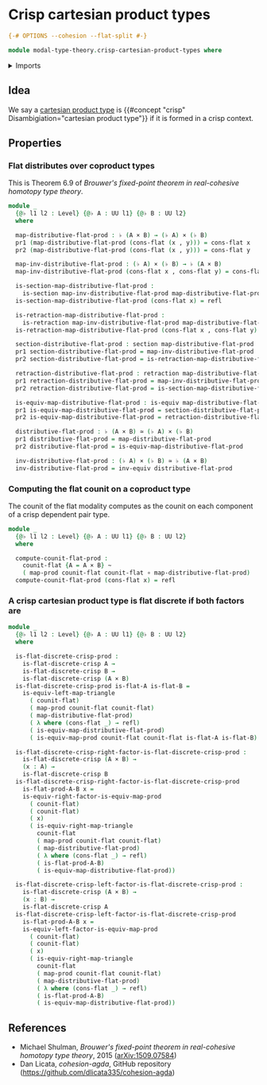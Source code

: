 # Crisp cartesian product types

```agda
{-# OPTIONS --cohesion --flat-split #-}

module modal-type-theory.crisp-cartesian-product-types where
```

<details><summary>Imports</summary>

```agda
open import foundation.cartesian-product-types
open import foundation.dependent-pair-types
open import foundation.equivalences
open import foundation.function-types
open import foundation.functoriality-cartesian-product-types
open import foundation.functoriality-dependent-pair-types
open import foundation.homotopies
open import foundation.identity-types
open import foundation.retractions
open import foundation.sections
open import foundation.universe-levels

open import modal-type-theory.crisp-dependent-pair-types
open import modal-type-theory.flat-discrete-crisp-types
open import modal-type-theory.flat-modality
```

</details>

## Idea

We say a [cartesian product type](foundation-core.cartesian-product-types.md) is
{{#concept "crisp" Disambigiation="cartesian product type"}} if it is formed in
a crisp context.

## Properties

### Flat distributes over coproduct types

This is Theorem 6.9 of _Brouwer's fixed-point theorem in real-cohesive homotopy
type theory_.

```agda
module _
  {@♭ l1 l2 : Level} {@♭ A : UU l1} {@♭ B : UU l2}
  where

  map-distributive-flat-prod : ♭ (A × B) → (♭ A) × (♭ B)
  pr1 (map-distributive-flat-prod (cons-flat (x , y))) = cons-flat x
  pr2 (map-distributive-flat-prod (cons-flat (x , y))) = cons-flat y

  map-inv-distributive-flat-prod : (♭ A) × (♭ B) → ♭ (A × B)
  map-inv-distributive-flat-prod (cons-flat x , cons-flat y) = cons-flat (x , y)

  is-section-map-distributive-flat-prod :
    is-section map-inv-distributive-flat-prod map-distributive-flat-prod
  is-section-map-distributive-flat-prod (cons-flat x) = refl

  is-retraction-map-distributive-flat-prod :
    is-retraction map-inv-distributive-flat-prod map-distributive-flat-prod
  is-retraction-map-distributive-flat-prod (cons-flat x , cons-flat y) = refl

  section-distributive-flat-prod : section map-distributive-flat-prod
  pr1 section-distributive-flat-prod = map-inv-distributive-flat-prod
  pr2 section-distributive-flat-prod = is-retraction-map-distributive-flat-prod

  retraction-distributive-flat-prod : retraction map-distributive-flat-prod
  pr1 retraction-distributive-flat-prod = map-inv-distributive-flat-prod
  pr2 retraction-distributive-flat-prod = is-section-map-distributive-flat-prod

  is-equiv-map-distributive-flat-prod : is-equiv map-distributive-flat-prod
  pr1 is-equiv-map-distributive-flat-prod = section-distributive-flat-prod
  pr2 is-equiv-map-distributive-flat-prod = retraction-distributive-flat-prod

  distributive-flat-prod : ♭ (A × B) ≃ (♭ A) × (♭ B)
  pr1 distributive-flat-prod = map-distributive-flat-prod
  pr2 distributive-flat-prod = is-equiv-map-distributive-flat-prod

  inv-distributive-flat-prod : (♭ A) × (♭ B) ≃ ♭ (A × B)
  inv-distributive-flat-prod = inv-equiv distributive-flat-prod
```

### Computing the flat counit on a coproduct type

The counit of the flat modality computes as the counit on each component of a
crisp dependent pair type.

```agda
module _
  {@♭ l1 l2 : Level} {@♭ A : UU l1} {@♭ B : UU l2}
  where

  compute-counit-flat-prod :
    counit-flat {A = A × B} ~
    ( map-prod counit-flat counit-flat ∘ map-distributive-flat-prod)
  compute-counit-flat-prod (cons-flat x) = refl
```

### A crisp cartesian product type is flat discrete if both factors are

```agda
module _
  {@♭ l1 l2 : Level} {@♭ A : UU l1} {@♭ B : UU l2}
  where

  is-flat-discrete-crisp-prod :
    is-flat-discrete-crisp A →
    is-flat-discrete-crisp B →
    is-flat-discrete-crisp (A × B)
  is-flat-discrete-crisp-prod is-flat-A is-flat-B =
    is-equiv-left-map-triangle
      ( counit-flat)
      ( map-prod counit-flat counit-flat)
      ( map-distributive-flat-prod)
      ( λ where (cons-flat _) → refl)
      ( is-equiv-map-distributive-flat-prod)
      ( is-equiv-map-prod counit-flat counit-flat is-flat-A is-flat-B)

  is-flat-discrete-crisp-right-factor-is-flat-discrete-crisp-prod :
    is-flat-discrete-crisp (A × B) →
    (x : A) →
    is-flat-discrete-crisp B
  is-flat-discrete-crisp-right-factor-is-flat-discrete-crisp-prod
    is-flat-prod-A-B x =
    is-equiv-right-factor-is-equiv-map-prod
      ( counit-flat)
      ( counit-flat)
      ( x)
      ( is-equiv-right-map-triangle
        counit-flat
        ( map-prod counit-flat counit-flat)
        ( map-distributive-flat-prod)
        ( λ where (cons-flat _) → refl)
        ( is-flat-prod-A-B)
        ( is-equiv-map-distributive-flat-prod))

  is-flat-discrete-crisp-left-factor-is-flat-discrete-crisp-prod :
    is-flat-discrete-crisp (A × B) →
    (x : B) →
    is-flat-discrete-crisp A
  is-flat-discrete-crisp-left-factor-is-flat-discrete-crisp-prod
    is-flat-prod-A-B x =
    is-equiv-left-factor-is-equiv-map-prod
      ( counit-flat)
      ( counit-flat)
      ( x)
      ( is-equiv-right-map-triangle
        counit-flat
        ( map-prod counit-flat counit-flat)
        ( map-distributive-flat-prod)
        ( λ where (cons-flat _) → refl)
        ( is-flat-prod-A-B)
        ( is-equiv-map-distributive-flat-prod))
```

## References

- Michael Shulman, _Brouwer's fixed-point theorem in real-cohesive homotopy type
  theory_, 2015 ([arXiv:1509.07584](https://arxiv.org/abs/1509.07584))
- Dan Licata, _cohesion-agda_, GitHub repository
  (<https://github.com/dlicata335/cohesion-agda>)
